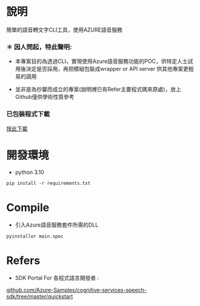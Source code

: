 # 說明

簡單的語音轉文字CLI工具，使用AZURE語音服務

### ✽ 因人問起，特此聲明: 
* 本專案目的為透過CLI，實現使用Azure語音服務功能的POC，供特定人士試用後決定是否採用，再把模組包裝成wrapper or API server 供其他專案更輕易的調用

* 並非是為抄襲而成立的專案(說明裡已有Refer主要程式碼來原處)，放上Github僅供學術性質參考

### 已包裝程式下載

 [按此下載](https://github.com/opabravo/azure-speech-recogn/releases/download/1.1/vtt.exe)

# 開發環境

 * python 3.10

`pip install -r requirements.txt`

# Compile
 * 引入Azure語音服務套件所需的DLL
 
```pyinstaller main.spec```

# Refers
 * SDK Portal For 各程式語言開發者 :

[github.com/Azure-Samples/cognitive-services-speech-sdk/tree/master/quickstart](https://github.com/Azure-Samples/cognitive-services-speech-sdk/tree/master/quickstart)